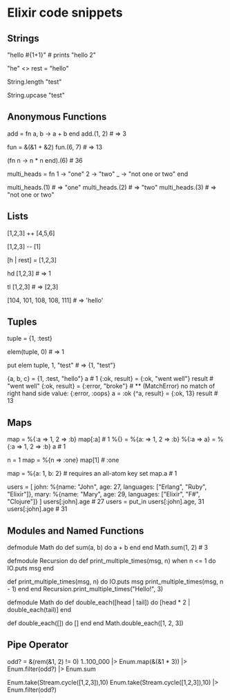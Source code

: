 # Elixir code snippets

## Strings

"hello #{1+1}" # prints "hello 2"

"he" <> rest = "hello"

String.length "test"

String.upcase "test"

## Anonymous Functions

add = fn a, b -> a + b end
add.(1, 2) # => 3

fun = &(&1 + &2)
fun.(6, 7) # => 13

(fn n -> n * n end).(6) # 36

multi_heads = fn
  1 -> "one"
  2 -> "two"
  _ -> "not one or two"
end

multi_heads.(1) # => "one"
multi_heads.(2) # => "two"
multi_heads.(3) # => "not one or two"

## Lists

[1,2,3] ++ [4,5,6]

[1,2,3] -- [1]

[h | rest] = [1,2,3]

hd [1,2,3] # => 1

tl [1,2,3] # => [2,3]

[104, 101, 108, 108, 111] # => 'hello'

## Tuples

tuple = {1, :test}

elem(tuple, 0) # => 1

put elem tuple, 1, "test" # => {1, "test"}

{a, b, c} = {1, :test, "hello"}
a # 1
{:ok, result} = {:ok, "went well"}
result # "went well"
{:ok, result} = {:error, "broke"} # ** (MatchError) no match of right hand side value: {:error, :oops}
a = :ok
{^a, result} = {:ok, 13}
result # 13

## Maps

map = %{:a => 1, 2 => :b}
map[:a] # 1
%{} = %{a: => 1, 2 => :b}
%{:a => a} = %{:a => 1, 2 => :b}
a # 1

n = 1
map = %{n => :one}
map[1] # :one

map = %{a: 1, b: 2} # requires an all-atom key set
map.a # 1

users = [
  john: %{name: "John", age: 27, languages: ["Erlang", "Ruby", "Elixir"]},
  mary: %{name: "Mary", age: 29, languages: ["Elixir", "F#", "Clojure"]}
]
users[:john].age # 27
users = put_in users[:john].age, 31
users[:john].age # 31

## Modules and Named Functions

defmodule Math do
    def sum(a, b) do
        a + b
    end
end
Math.sum(1, 2) # 3

defmodule Recursion do
  def print_multiple_times(msg, n) when n <= 1 do
    IO.puts msg
  end

  def print_multiple_times(msg, n) do
    IO.puts msg
    print_multiple_times(msg, n - 1)
  end
end
Recursion.print_multiple_times("Hello!", 3)

defmodule Math do
  def double_each([head | tail]) do
    [head * 2 | double_each(tail)]
  end

  def double_each([]) do
    []
  end
end
Math.double_each([1, 2, 3])

## Pipe Operator

odd? = &(rem(&1, 2) != 0)
1..100_000 |> Enum.map(&(&1 * 3)) |> Enum.filter(odd?) |> Enum.sum

Enum.take(Stream.cycle([1,2,3]),10)
Enum.take(Stream.cycle([1,2,3]),10) |> Enum.filter(odd?)
